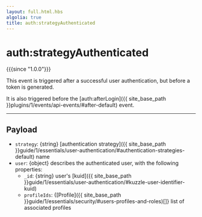 ```yaml
---
layout: full.html.hbs
algolia: true
title: auth:strategyAuthenticated
---
```


# auth:strategyAuthenticated

{{{since "1.0.0"}}}

This event is triggered after a successful user authentication, but before a token is generated.

It is also triggered before the [auth:afterLogin]({{ site_base_path }}plugins/1/events/api-events/#after-default) event.

---

## Payload

* `strategy`: {string} [authentication strategy]({{ site_base_path }}guide/1/essentials/user-authentication/#authentication-strategies-default) name 
* `user`: {object} describes the authenticated user, with the following properties:
  * `_id`: {string} user's [kuid]({{ site_base_path }}guide/1/essentials/user-authentication/#kuzzle-user-identifier-kuid)
  * `profileIds`: {[Profile]({{ site_base_path }}guide/1/essentials/security/#users-profiles-and-roles)[]} list of associated profiles

